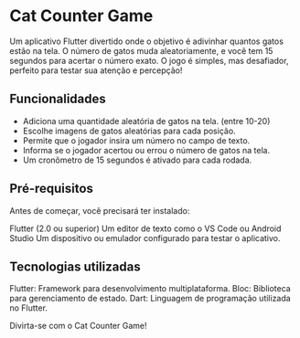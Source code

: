 #  Cat Counter Game

Um aplicativo Flutter divertido onde o objetivo é adivinhar quantos gatos estão na tela. O número de gatos muda aleatoriamente, e você tem 15 segundos para acertar o número exato. O jogo é simples, mas desafiador, perfeito para testar sua atenção e percepção!

## Funcionalidades

- Adiciona uma quantidade aleatória de gatos na tela. (entre 10-20)
- Escolhe imagens de gatos aleatórias para cada posição.
- Permite que o jogador insira um número no campo de texto.
- Informa se o jogador acertou ou errou o número de gatos na tela.
- Um cronômetro de 15 segundos é ativado para cada rodada.

## Pré-requisitos

Antes de começar, você precisará ter instalado:

Flutter (2.0 ou superior)
Um editor de texto como o VS Code ou Android Studio
Um dispositivo ou emulador configurado para testar o aplicativo.

## Tecnologias utilizadas

Flutter: Framework para desenvolvimento multiplataforma.
Bloc: Biblioteca para gerenciamento de estado.
Dart: Linguagem de programação utilizada no Flutter.

Divirta-se com o Cat Counter Game!
